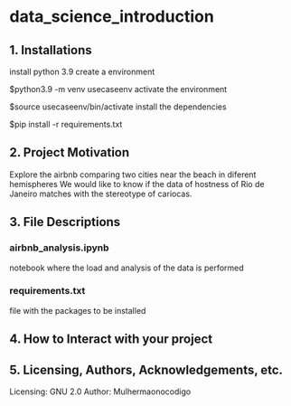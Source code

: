 # data_science_introduction


## 1. Installations
install python 3.9
create a environment

$python3.9 -m venv usecaseenv
activate the environment

$source usecaseenv/bin/activate
install the dependencies

$pip install -r requirements.txt


## 2. Project Motivation

Explore the airbnb comparing two cities near the beach in diferent hemispheres
We would like to know if the data of hostness of Rio de Janeiro matches with the stereotype of cariocas.

## 3. File Descriptions
### airbnb_analysis.ipynb
notebook where the load and analysis of the data is performed
### requirements.txt
file with the packages to be installed

## 4. How to Interact with your project

## 5. Licensing, Authors, Acknowledgements, etc.
Licensing: GNU 2.0
Author: Mulhermaonocodigo
